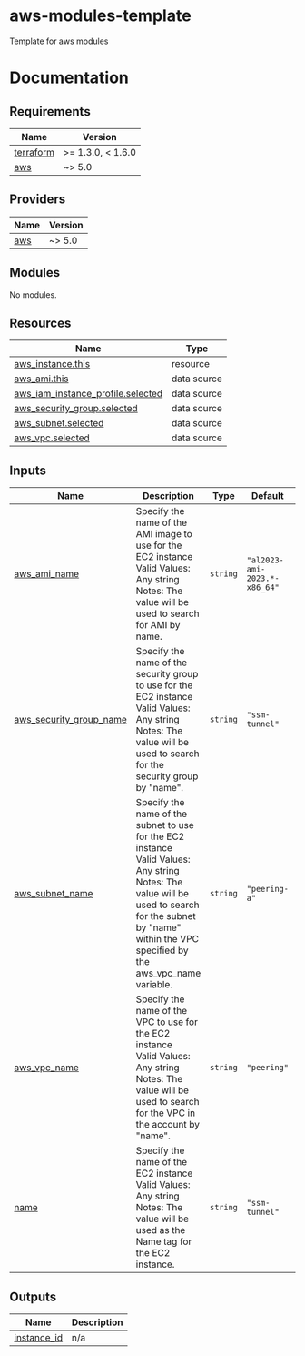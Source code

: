 # aws-modules-template
Template for aws modules

# Documentation
<!-- BEGIN_TF_DOCS -->
## Requirements

| Name | Version |
|------|---------|
| <a name="requirement_terraform"></a> [terraform](#requirement\_terraform) | >= 1.3.0, < 1.6.0 |
| <a name="requirement_aws"></a> [aws](#requirement\_aws) | ~> 5.0 |

## Providers

| Name | Version |
|------|---------|
| <a name="provider_aws"></a> [aws](#provider\_aws) | ~> 5.0 |

## Modules

No modules.

## Resources

| Name | Type |
|------|------|
| [aws_instance.this](https://registry.terraform.io/providers/hashicorp/aws/latest/docs/resources/instance) | resource |
| [aws_ami.this](https://registry.terraform.io/providers/hashicorp/aws/latest/docs/data-sources/ami) | data source |
| [aws_iam_instance_profile.selected](https://registry.terraform.io/providers/hashicorp/aws/latest/docs/data-sources/iam_instance_profile) | data source |
| [aws_security_group.selected](https://registry.terraform.io/providers/hashicorp/aws/latest/docs/data-sources/security_group) | data source |
| [aws_subnet.selected](https://registry.terraform.io/providers/hashicorp/aws/latest/docs/data-sources/subnet) | data source |
| [aws_vpc.selected](https://registry.terraform.io/providers/hashicorp/aws/latest/docs/data-sources/vpc) | data source |

## Inputs

| Name | Description | Type | Default | Required |
|------|-------------|------|---------|:--------:|
| <a name="input_aws_ami_name"></a> [aws\_ami\_name](#input\_aws\_ami\_name) | Specify the name of the AMI image to use for the EC2 instance<br>    Valid Values: Any string<br>    Notes: The value will be used to search for AMI by name. | `string` | `"al2023-ami-2023.*-x86_64"` | no |
| <a name="input_aws_security_group_name"></a> [aws\_security\_group\_name](#input\_aws\_security\_group\_name) | Specify the name of the security group to use for the EC2 instance<br>    Valid Values: Any string<br>    Notes: The value will be used to search for the security group by "name". | `string` | `"ssm-tunnel"` | no |
| <a name="input_aws_subnet_name"></a> [aws\_subnet\_name](#input\_aws\_subnet\_name) | Specify the name of the subnet to use for the EC2 instance<br>    Valid Values: Any string<br>    Notes: The value will be used to search for the subnet by "name" within the VPC specified by the aws\_vpc\_name variable. | `string` | `"peering-a"` | no |
| <a name="input_aws_vpc_name"></a> [aws\_vpc\_name](#input\_aws\_vpc\_name) | Specify the name of the VPC to use for the EC2 instance<br>    Valid Values: Any string<br>    Notes: The value will be used to search for the VPC in the account by "name". | `string` | `"peering"` | no |
| <a name="input_name"></a> [name](#input\_name) | Specify the name of the EC2 instance<br>    Valid Values: Any string<br>    Notes: The value will be used as the Name tag for the EC2 instance. | `string` | `"ssm-tunnel"` | no |

## Outputs

| Name | Description |
|------|-------------|
| <a name="output_instance_id"></a> [instance\_id](#output\_instance\_id) | n/a |
<!-- END_TF_DOCS -->
